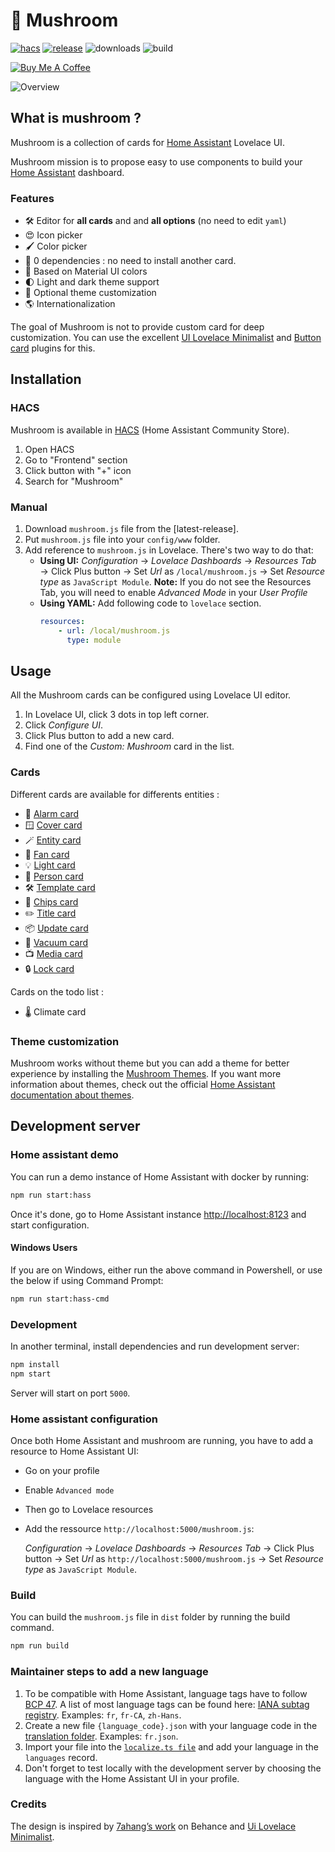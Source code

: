 # 🍄 Mushroom

[![hacs][hacs-badge]][hacs-url]
[![release][release-badge]][release-url]
![downloads][downloads-badge]
![build][build-badge]

<a href="https://www.buymeacoffee.com/piitaya" target="_blank"><img src="https://www.buymeacoffee.com/assets/img/custom_images/white_img.png" alt="Buy Me A Coffee" style="height: auto !important;width: auto !important;" ></a>

![Overview](https://user-images.githubusercontent.com/5878303/152332130-760cf616-5c40-4825-a482-bb8f1f0f5251.png)

## What is mushroom ?

Mushroom is a collection of cards for [Home Assistant][home-assistant] Lovelace UI.

Mushroom mission is to propose easy to use components to build your [Home Assistant][home-assistant] dashboard.

### Features

-   🛠 Editor for **all cards** and and **all options** (no need to edit `yaml`)
-   😍 Icon picker
-   🖌 Color picker
-   🚀 0 dependencies : no need to install another card.
-   🌈 Based on Material UI colors
-   🌓 Light and dark theme support
-   🎨 Optional theme customization
-   🌎 Internationalization

The goal of Mushroom is not to provide custom card for deep customization. You can use the excellent [UI Lovelace Minimalist][ui-lovelace-minimalist] and [Button card][button-card] plugins for this.

## Installation

### HACS

Mushroom is available in [HACS][hacs] (Home Assistant Community Store).

1. Open HACS
2. Go to "Frontend" section
3. Click button with "+" icon
4. Search for "Mushroom"

### Manual

1. Download `mushroom.js` file from the [latest-release].
2. Put `mushroom.js` file into your `config/www` folder.
3. Add reference to `mushroom.js` in Lovelace. There's two way to do that:
    - **Using UI:** _Configuration_ → _Lovelace Dashboards_ → _Resources Tab_ → Click Plus button → Set _Url_ as `/local/mushroom.js` → Set _Resource type_ as `JavaScript Module`.
      **Note:** If you do not see the Resources Tab, you will need to enable _Advanced Mode_ in your _User Profile_
    - **Using YAML:** Add following code to `lovelace` section.
        ```yaml
        resources:
            - url: /local/mushroom.js
              type: module
        ```

## Usage

All the Mushroom cards can be configured using Lovelace UI editor.

1. In Lovelace UI, click 3 dots in top left corner.
2. Click _Configure UI_.
3. Click Plus button to add a new card.
4. Find one of the _Custom: Mushroom_ card in the list.

### Cards

Different cards are available for differents entities :

-   🚨 [Alarm card](docs/cards/alarm.md)
-   🪟 [Cover card](docs/cards/cover.md)
-   🪄 [Entity card](docs/cards/entity.md)
-   💨 [Fan card](docs/cards/fan.md)
-   💡 [Light card](docs/cards/light.md)
-   🙋 [Person card](docs/cards/person.md)
-   🛠 [Template card](docs/cards/template.md)
-   🔔 [Chips card](docs/cards/chips.md)
-   ✏️ [Title card](docs/cards/title.md)
-   📦 [Update card](docs/cards/update.md)
-   🧹 [Vacuum card](docs/cards/vacuum.md)
-   📺 [Media card](docs/cards/media-player.md)
-   🔒 [Lock card](docs/cards/lock.md)

Cards on the todo list :

-   🌡 Climate card

### Theme customization

Mushroom works without theme but you can add a theme for better experience by installing the [Mushroom Themes](https://github.com/piitaya/lovelace-mushroom-themes). If you want more information about themes, check out the official [Home Assistant documentation about themes][home-assitant-theme-docs].

## Development server

### Home assistant demo

You can run a demo instance of Home Assistant with docker by running:

```sh
npm run start:hass
```

Once it's done, go to Home Assistant instance [http://localhost:8123](http://localhost:8123) and start configuration.


#### Windows Users 
If you are on Windows, either run the above command in Powershell, or use the below if using Command Prompt:
```sh
npm run start:hass-cmd
```

### Development

In another terminal, install dependencies and run development server:

```sh
npm install
npm start
```

Server will start on port `5000`.

### Home assistant configuration

Once both Home Assistant and mushroom are running, you have to add a resource to Home Assistant UI:

-   Go on your profile
-   Enable `Advanced mode`
-   Then go to Lovelace resources
-   Add the ressource `http://localhost:5000/mushroom.js`:

    _Configuration_ → _Lovelace Dashboards_ → _Resources Tab_ → Click Plus button → Set _Url_ as `http://localhost:5000/mushroom.js` → Set _Resource type_ as `JavaScript Module`.

### Build

You can build the `mushroom.js` file in `dist` folder by running the build command.

```sh
npm run build
```

### Maintainer steps to add a new language

1. To be compatible with Home Assistant, language tags have to follow [BCP 47](https://www.rfc-editor.org/info/bcp47). A list of most language tags can be found here: [IANA subtag registry](http://www.iana.org/assignments/language-subtag-registry/language-subtag-registry). Examples: `fr`, `fr-CA`, `zh-Hans`.
2. Create a new file `{language_code}.json` with your language code in the [translation folder](https://github.com/piitaya/lovelace-mushroom/tree/main/src/translations). Examples: `fr.json`.
3. Import your file into the [`localize.ts file`](https://github.com/piitaya/lovelace-mushroom/blob/main/src/localize.ts) and add your language in the `languages` record.
4. Don't forget to test locally with the development server by choosing the language with the Home Assistant UI in your profile.

### Credits

The design is inspired by [7ahang’s work][7ahang] on Behance and [Ui Lovelace Minimalist][ui-lovelace-minimalist].

<!-- Badges -->

[hacs-url]: https://github.com/custom-components/hacs
[hacs-badge]: https://img.shields.io/badge/hacs-default-orange.svg?style=flat-square
[release-badge]: https://img.shields.io/github/v/release/piitaya/lovelace-mushroom?style=flat-square
[downloads-badge]: https://img.shields.io/github/downloads/piitaya/lovelace-mushroom/total?style=flat-square
[build-badge]: https://img.shields.io/github/workflow/status/piitaya/lovelace-mushroom/Build?style=flat-square

<!-- References -->

[home-assistant]: https://www.home-assistant.io/
[home-assitant-theme-docs]: https://www.home-assistant.io/integrations/frontend/#defining-themes
[hacs]: https://hacs.xyz
[ui-lovelace-minimalist]: https://ui-lovelace-minimalist.github.io/UI/
[button-card]: https://github.com/custom-cards/button-card
[7ahang]: https://www.behance.net/gallery/88433905/Redesign-Smart-Home
[release-url]: https://github.com/piitaya/lovelace-mushroom/releases
